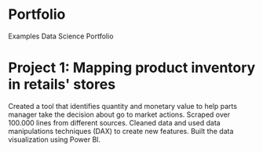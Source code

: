 # Portfolio
Examples Data Science Portfolio

# Project 1: Mapping product inventory in retails' stores
Created a tool that identifies quantity and monetary value to help parts manager take the decision about go to market actions.
Scraped over 100.000 lines from different sources.
Cleaned data and used data manipulations techniques (DAX) to create new features.
Built the data visualization using Power BI.



    
